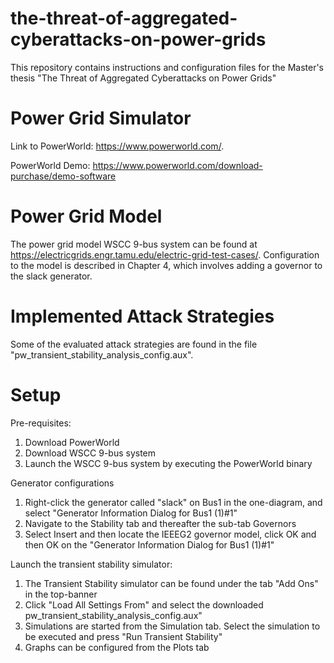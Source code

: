 # the-threat-of-aggregated-cyberattacks-on-power-grids
This repository contains instructions and configuration files for the Master's thesis "The Threat of Aggregated Cyberattacks on Power Grids"

# Power Grid Simulator 
Link to PowerWorld: https://www.powerworld.com/. 

PowerWorld Demo: https://www.powerworld.com/download-purchase/demo-software

# Power Grid Model
The power grid model WSCC 9-bus system can be found at https://electricgrids.engr.tamu.edu/electric-grid-test-cases/. Configuration to the model is described in Chapter 4, which involves adding a governor to the slack generator.

# Implemented Attack Strategies 
Some of the evaluated attack strategies are found in the file "pw_transient_stability_analysis_config.aux".

# Setup

Pre-requisites:
1. Download PowerWorld
2. Download WSCC 9-bus system
3. Launch the WSCC 9-bus system by executing the PowerWorld binary

Generator configurations
1. Right-click the generator called "slack" on Bus1 in the one-diagram, and select "Generator Information Dialog for Bus1 (1)#1"
2. Navigate to the Stability tab and thereafter the sub-tab Governors
3. Select Insert and then locate the IEEEG2 governor model, click OK and then OK on the "Generator Information Dialog for Bus1 (1)#1"

Launch the transient stability simulator:
1. The Transient Stability simulator can be found under the tab "Add Ons" in the top-banner
2. Click "Load All Settings From" and select the downloaded pw_transient_stability_analysis_config.aux"
3. Simulations are started from the Simulation tab. Select the simulation to be executed and press "Run Transient Stability"
4. Graphs can be configured from the Plots tab
